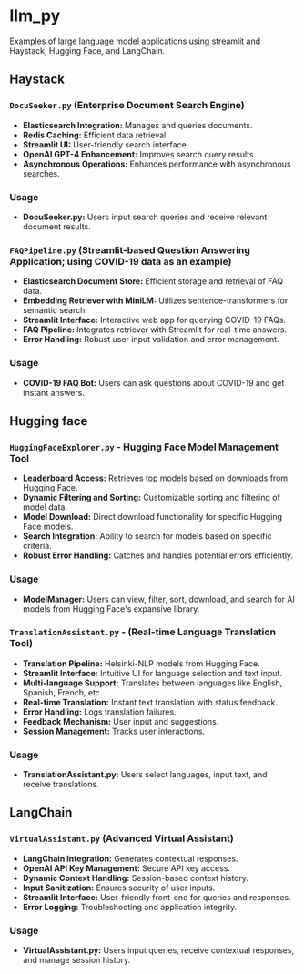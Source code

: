 # llm_py
 Examples of large language model applications using streamlit and Haystack, Hugging Face, and LangChain.

## Haystack

### `DocuSeeker.py` (Enterprise Document Search Engine)
- **Elasticsearch Integration:** Manages and queries documents.
- **Redis Caching:** Efficient data retrieval.
- **Streamlit UI:** User-friendly search interface.
- **OpenAI GPT-4 Enhancement:** Improves search query results.
- **Asynchronous Operations:** Enhances performance with asynchronous searches.
### Usage
- **DocuSeeker.py:** Users input search queries and receive relevant document results.

### `FAQPipeline.py` (Streamlit-based Question Answering Application; using COVID-19 data as an example)
- **Elasticsearch Document Store:** Efficient storage and retrieval of FAQ data.
- **Embedding Retriever with MiniLM:** Utilizes sentence-transformers for semantic search.
- **Streamlit Interface:** Interactive web app for querying COVID-19 FAQs.
- **FAQ Pipeline:** Integrates retriever with Streamlit for real-time answers.
- **Error Handling:** Robust user input validation and error management.
### Usage
- **COVID-19 FAQ Bot:** Users can ask questions about COVID-19 and get instant answers.


## Hugging face

### `HuggingFaceExplorer.py` - Hugging Face Model Management Tool
- **Leaderboard Access:** Retrieves top models based on downloads from Hugging Face.
- **Dynamic Filtering and Sorting:** Customizable sorting and filtering of model data.
- **Model Download:** Direct download functionality for specific Hugging Face models.
- **Search Integration:** Ability to search for models based on specific criteria.
- **Robust Error Handling:** Catches and handles potential errors efficiently.
### Usage
- **ModelManager:** Users can view, filter, sort, download, and search for AI models from Hugging Face's expansive library.

### `TranslationAssistant.py` - (Real-time Language Translation Tool)
- **Translation Pipeline:** Helsinki-NLP models from Hugging Face.
- **Streamlit Interface:** Intuitive UI for language selection and text input.
- **Multi-language Support:** Translates between languages like English, Spanish, French, etc.
- **Real-time Translation:** Instant text translation with status feedback.
- **Error Handling:** Logs translation failures.
- **Feedback Mechanism:** User input and suggestions.
- **Session Management:** Tracks user interactions.
### Usage
- **TranslationAssistant.py:** Users select languages, input text, and receive translations.


## LangChain

### `VirtualAssistant.py` (Advanced Virtual Assistant)
- **LangChain Integration:** Generates contextual responses.
- **OpenAI API Key Management:** Secure API key access.
- **Dynamic Context Handling:** Session-based context history.
- **Input Sanitization:** Ensures security of user inputs.
- **Streamlit Interface:** User-friendly front-end for queries and responses.
- **Error Logging:** Troubleshooting and application integrity.
### Usage
- **VirtualAssistant.py:** Users input queries, receive contextual responses, and manage session history.
